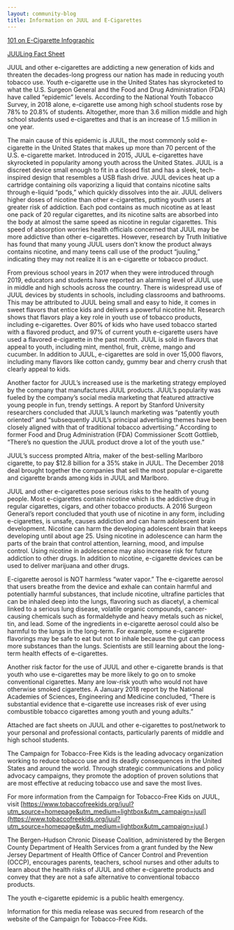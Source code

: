 ```yaml
---
layout: community-blog
title: Information on JUUL and E-Cigarettes
---
```


[101 on E-Cigarette Infographic](https://storage.googleapis.com/static.rutherford-nj.com/bergen-county/101%20on%20ecigarettes%20Infographic%20%20accessible.pdf)

[JUULing Fact Sheet](https://storage.googleapis.com/static.rutherford-nj.com/bergen-county/juuling-fact-sheet-patient.pdf)

JUUL and other e-cigarettes are addicting a new generation of kids and threaten the decades-long progress our nation has made in reducing youth tobacco use.  Youth e-cigarette use in the United States has skyrocketed to what the U.S. Surgeon General and the Food and Drug Administration (FDA) have called “epidemic” levels.  According to the National Youth Tobacco Survey, in 2018 alone, e-cigarette use among high school students rose by 78% to 20.8% of students.  Altogether, more than 3.6 million middle and high school students used e-cigarettes and that is an increase of 1.5 million in one year.

 The main cause of this epidemic is JUUL, the most commonly sold e-cigarette in the United States that makes up more than 70 percent of the U.S. e-cigarette market.  Introduced in 2015, JUUL  e-cigarettes have skyrocketed in popularity among youth across the United States.  JUUL is a discreet device small enough to fit in a closed fist and has a sleek, tech-inspired design that resembles a USB flash drive.  JUUL devices heat up a cartridge containing oils vaporizing a liquid that contains nicotine salts through e-liquid “pods,” which quickly dissolves into the air.  JUUL delivers higher doses of nicotine than other e-cigarettes, putting youth users at greater risk of addiction.  Each pod contains as much nicotine as at least one pack of 20 regular cigarettes, and its nicotine salts are absorbed into the body at almost the same speed as nicotine in regular cigarettes.  This speed of absorption worries health officials concerned that JUUL may be more addictive than other e-cigarettes. However, research by Truth Initiative has found that many young JUUL users don’t know the product always contains nicotine, and many teens call use of the product “juuling,” indicating they may not realize it is an e-cigarette or tobacco product.


From previous school years in 2017 when they were introduced through 2019, educators and students have reported an alarming level of JUUL use in middle and high schools across the country.  There is widespread use of JUUL devices by students in schools, including classrooms and bathrooms.  This may be attributed to JUUL being small and easy to hide, it comes in sweet flavors that entice kids and delivers a powerful nicotine hit.  Research shows that flavors play a key role in youth use of tobacco products, including e-cigarettes. Over 80% of kids who have used tobacco started with a flavored product, and 97% of current youth e-cigarette users have used a flavored e-cigarette in the past month. JUUL is sold in flavors that appeal to youth, including mint, menthol, fruit, crème, mango and cucumber.  In addition to JUUL, e-cigarettes are sold in over 15,000 flavors, including many flavors like cotton candy, gummy bear and cherry crush that clearly appeal to kids.

 
Another factor for JUUL’s increased use is the marketing strategy employed by the company that manufactures JUUL products.  JUUL’s popularity was fueled by the company’s social media marketing that featured attractive young people in fun, trendy settings.  A report by Stanford University researchers concluded that JUUL’s launch marketing was “patently youth oriented” and “subsequently JUUL’s principal advertising themes have been closely aligned with that of traditional tobacco advertising.”  According to former Food and Drug Administration (FDA) Commissioner Scott Gottlieb, “There’s no question the JUUL product drove a lot of the youth use.”

 

JUUL’s success prompted Altria, maker of the best-selling Marlboro cigarette, to pay $12.8 billion for a 35% stake in JUUL.  The December 2018 deal brought together the companies that sell the most popular e-cigarette and cigarette brands among kids in JUUL and Marlboro.

 

JUUL and other e-cigarettes pose serious risks to the health of young people.  Most e-cigarettes contain nicotine which is the addictive drug in regular cigarettes, cigars, and other tobacco products.  A 2016 Surgeon General’s report concluded that youth use of nicotine in any form, including e-cigarettes, is unsafe, causes addiction and can harm adolescent brain development.  Nicotine can harm the developing adolescent brain that keeps developing until about age 25.  Using nicotine in adolescence can harm the parts of the brain that control attention, learning, mood, and impulse control. Using nicotine in adolescence may also increase risk for future addiction to other drugs.  In addition to nicotine, e-cigarette devices can be used to deliver marijuana and other drugs.

 

E-cigarette aerosol is NOT harmless “water vapor.”  The e-cigarette aerosol that users breathe from the device and exhale can contain harmful and potentially harmful substances, that include nicotine, ultrafine particles that can be inhaled deep into the lungs, flavoring such as diacetyl, a chemical linked to a serious lung disease, volatile organic compounds, cancer-causing chemicals such as formaldehyde and heavy metals such as nickel, tin, and lead.  Some of the ingredients in e-cigarette aerosol could also be harmful to the lungs in the long-term. For example, some e-cigarette flavorings may be safe to eat but not to inhale because the gut can process more substances than the lungs.  Scientists are still learning about the long-term health effects of e-cigarettes.

 

Another risk factor for the use of JUUL and other e-cigarette brands is that youth who use e-cigarettes may be more likely to go on to smoke conventional cigarettes.  Many are low-risk youth who would not have otherwise smoked cigarettes.  A January 2018 report by the National Academies of Sciences, Engineering and Medicine concluded, “There is substantial evidence that e-cigarette use increases risk of ever using combustible tobacco cigarettes among youth and young adults.”

 

Attached are fact sheets on JUUL and other e-cigarettes to post/network to your personal and professional contacts, particularly parents of middle and high school students.

 

The Campaign for Tobacco-Free Kids is the leading advocacy organization working to reduce tobacco use and its deadly consequences in the United States and around the world. Through strategic communications and policy advocacy campaigns, they promote the adoption of proven solutions that are most effective at reducing tobacco use and save the most lives.

 

For more information from the Campaign for Tobacco-Free Kids on JUUL, visit [https://www.tobaccofreekids.org/juul?utm_source=homepage&utm_medium=lightbox&utm_campaign=juul](https://www.tobaccofreekids.org/juul?utm_source=homepage&utm_medium=lightbox&utm_campaign=juul.)

 

The Bergen-Hudson Chronic Disease Coalition, administered by the Bergen County Department of Health Services from a grant funded by the New Jersey Department of Health Office of Cancer Control and Prevention (OCCP), encourages parents, teachers, school nurses and other adults to learn about the health risks of JUUL and other e-cigarette products and convey that they are not a safe alternative to conventional tobacco products.

 

The youth e-cigarette epidemic is a public health emergency.

 

Information for this media release was secured from research of the website of the Campaign for Tobacco-Free Kids.
